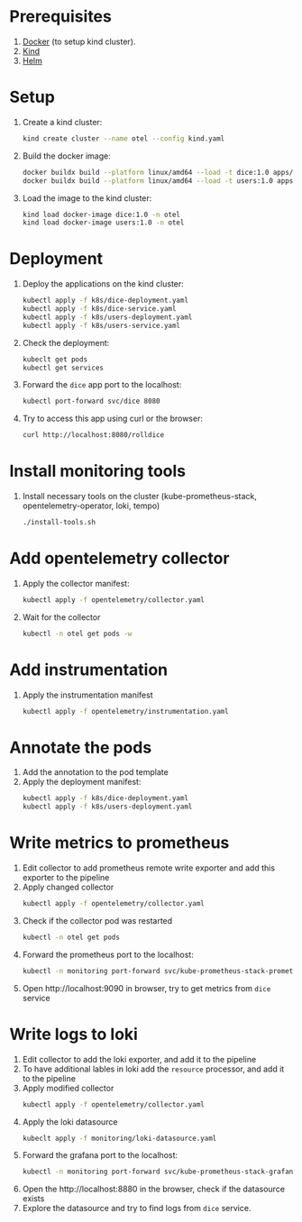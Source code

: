 # Prerequisites
1. [Docker](https://www.docker.com) (to setup kind cluster). 
1. [Kind](https://kind.sigs.k8s.io)
1. [Helm](https://helm.sh)

# Setup
1. Create a kind cluster:
    ```bash
    kind create cluster --name otel --config kind.yaml
    ```
1. Build the docker image:
    ```bash
    docker buildx build --platform linux/amd64 --load -t dice:1.0 apps/dice
    docker buildx build --platform linux/amd64 --load -t users:1.0 apps/users
    ```
1.  Load the image to the kind cluster:
    ```bash
    kind load docker-image dice:1.0 -n otel
    kind load docker-image users:1.0 -n otel
    ```

# Deployment
1. Deploy the applications on the kind cluster:
    ```bash
    kubectl apply -f k8s/dice-deployment.yaml
    kubectl apply -f k8s/dice-service.yaml
    kubectl apply -f k8s/users-deployment.yaml
    kubectl apply -f k8s/users-service.yaml
    ```
1. Check the deployment:
    ```bash
    kubeclt get pods
    kubectl get services
    ```
1. Forward the `dice` app port to the localhost:
    ```bash
    kubectl port-forward svc/dice 8080
    ```
1. Try to access this app using curl or the browser:
    ```bash
    curl http://localhost:8080/rolldice
    ```

# Install monitoring tools
1. Install necessary tools on the cluster (kube-prometheus-stack, opentelemetry-operator, loki, tempo)
    ```bash
    ./install-tools.sh
    ```
    
# Add opentelemetry collector
1. Apply the collector manifest:
    ```bash
    kubectl apply -f opentelemetry/collector.yaml
    ```
1. Wait for the collector
    ```bash
    kubectl -n otel get pods -w
    ```

# Add instrumentation
1. Apply the instrumentation manifest
    ```bash
    kubectl apply -f opentelemetry/instrumentation.yaml
    ```

# Annotate the pods
1. Add the annotation to the pod template
1. Apply the deployment manifest:
    ```bash
    kubectl apply -f k8s/dice-deployment.yaml
    kubectl apply -f k8s/users-deployment.yaml
    ```

# Write metrics to prometheus
1. Edit collector to add prometheus remote write exporter and add this exporter to the pipeline
1. Apply changed collector
    ```bash
    kubectl apply -f opentelemetry/collector.yaml
    ```
1. Check if the collector pod was restarted
    ```bash
    kubectl -n otel get pods
    ```
1. Forward the prometheus port to the localhost:
    ```bash
    kubectl -n monitoring port-forward svc/kube-prometheus-stack-prometheus 9090
    ```
1. Open http://localhost:9090 in browser, try to get metrics from `dice` service

# Write logs to loki
1. Edit collector to add the loki exporter, and add it to the pipeline
1. To have additional lables in loki add the `resource` processor, and add it to the pipeline
1. Apply modified collector 
    ```bash
    kubectl apply -f opentelemetry/collector.yaml
    ```
1. Apply the loki datasource
    ```bash
    kubeclt apply -f monitoring/loki-datasource.yaml
    ```
1. Forward the grafana port to the localhost:
    ```bash
    kubectl -n monitoring port-forward svc/kube-prometheus-stack-grafana 8880:80
    ```
1. Open the http://localhost:8880 in the browser, check if the datasource exists
1. Explore the datasource and try to find logs from `dice` service.

